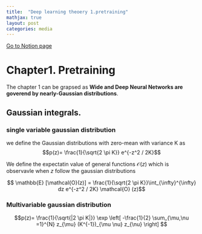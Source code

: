 ```yaml
---
title:  "Deep learning theoery 1.pretraining"
mathjax: true
layout: post
categories: media
---
```

[Go to Notion page](https://www.notion.so/Chapter1-Pretraining-67fafb97e8fc44869454ea708e59edd3)

# Chapter1. Pretraining
The chapter 1 can be grapsed as __Wide and Deep Neural Networks are goverend by nearly-Gaussian distributions__.


## Gaussian integrals. 
### single variable gaussian distribution
we define the Gaussian distributions with zero-mean with variance K as 
$$p(z)= \frac{1}{\sqrt{2 \pi K}} e^{-z^2 / 2K}$$

We define the expectatin value of general functions $\mathcal{O}(z)$ which is observavle when $z$ follow the gaussian distributions

$$ \mathbb{E} [\mathcal{O}(z)] = \frac{1}{\sqrt{2 \pi K}}\int_{\infty}^{\infty} dz e^{-z^2 / 2K} \mathcal{O} (z)$$

### Multivariable gaussian distribution

$$p(z)= \frac{1}{\sqrt{|2 \pi K|}} \exp \left[ -\frac{1}{2} \sum_{\mu,\nu =1}^{N} z_{\mu} (K^{-1})_{\mu \nu} z_{\nu}  \right] $$






